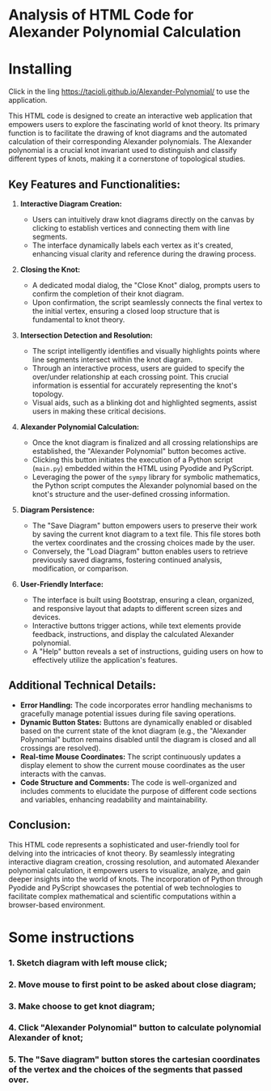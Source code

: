 # Analysis of HTML Code for Alexander Polynomial Calculation

# Installing

Click in the ling https://tacioli.github.io/Alexander-Polynomial/ to use the application.

This HTML code is designed to create an interactive web application that empowers users to explore the fascinating world of knot theory. Its primary function is to facilitate the drawing of knot diagrams and the automated calculation of their corresponding Alexander polynomials. The Alexander polynomial is a crucial knot invariant used to distinguish and classify different types of knots, making it a cornerstone of topological studies.

## Key Features and Functionalities:

1.  **Interactive Diagram Creation:**

    *   Users can intuitively draw knot diagrams directly on the canvas by clicking to establish vertices and connecting them with line segments.
    *   The interface dynamically labels each vertex as it's created, enhancing visual clarity and reference during the drawing process.

2.  **Closing the Knot:**

    *   A dedicated modal dialog, the "Close Knot" dialog, prompts users to confirm the completion of their knot diagram.
    *   Upon confirmation, the script seamlessly connects the final vertex to the initial vertex, ensuring a closed loop structure that is fundamental to knot theory.

3.  **Intersection Detection and Resolution:**

    *   The script intelligently identifies and visually highlights points where line segments intersect within the knot diagram.
    *   Through an interactive process, users are guided to specify the over/under relationship at each crossing point. This crucial information is essential for accurately representing the knot's topology.
    *   Visual aids, such as a blinking dot and highlighted segments, assist users in making these critical decisions.

4.  **Alexander Polynomial Calculation:**

    *   Once the knot diagram is finalized and all crossing relationships are established, the "Alexander Polynomial" button becomes active.
    *   Clicking this button initiates the execution of a Python script (`main.py`) embedded within the HTML using Pyodide and PyScript.
    *   Leveraging the power of the `sympy` library for symbolic mathematics, the Python script computes the Alexander polynomial based on the knot's structure and the user-defined crossing information.

5.  **Diagram Persistence:**

    *   The "Save Diagram" button empowers users to preserve their work by saving the current knot diagram to a text file. This file stores both the vertex coordinates and the crossing choices made by the user.
    *   Conversely, the "Load Diagram" button enables users to retrieve previously saved diagrams, fostering continued analysis, modification, or comparison.

6.  **User-Friendly Interface:**

    *   The interface is built using Bootstrap, ensuring a clean, organized, and responsive layout that adapts to different screen sizes and devices.
    *   Interactive buttons trigger actions, while text elements provide feedback, instructions, and display the calculated Alexander polynomial.
    *   A "Help" button reveals a set of instructions, guiding users on how to effectively utilize the application's features.

## Additional Technical Details:

*   **Error Handling:** The code incorporates error handling mechanisms to gracefully manage potential issues during file saving operations.
*   **Dynamic Button States:** Buttons are dynamically enabled or disabled based on the current state of the knot diagram (e.g., the "Alexander Polynomial" button remains disabled until the diagram is closed and all crossings are resolved).
*   **Real-time Mouse Coordinates:** The script continuously updates a display element to show the current mouse coordinates as the user interacts with the canvas.
*   **Code Structure and Comments:** The code is well-organized and includes comments to elucidate the purpose of different code sections and variables, enhancing readability and maintainability.

## Conclusion:

This HTML code represents a sophisticated and user-friendly tool for delving into the intricacies of knot theory. By seamlessly integrating interactive diagram creation, crossing resolution, and automated Alexander polynomial calculation, it empowers users to visualize, analyze, and gain deeper insights into the world of knots. The incorporation of Python through Pyodide and PyScript showcases the potential of web technologies to facilitate complex mathematical and scientific computations within a browser-based environment.


# Some instructions

### 1. Sketch diagram with left mouse click;

### 2. Move mouse to first point to be asked about close diagram;

### 3. Make choose to get knot diagram;

### 4. Click "Alexander Polynomial" button to calculate polynomial Alexander of knot;

### 5. The "Save diagram" button stores the cartesian coordinates of the vertex and the choices of the segments that passed over.




